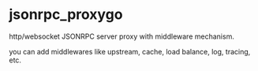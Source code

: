 jsonrpc_proxygo
===================

http/websocket JSONRPC server proxy with middleware mechanism.

you can add middlewares like upstream, cache, load balance, log, tracing, etc.
